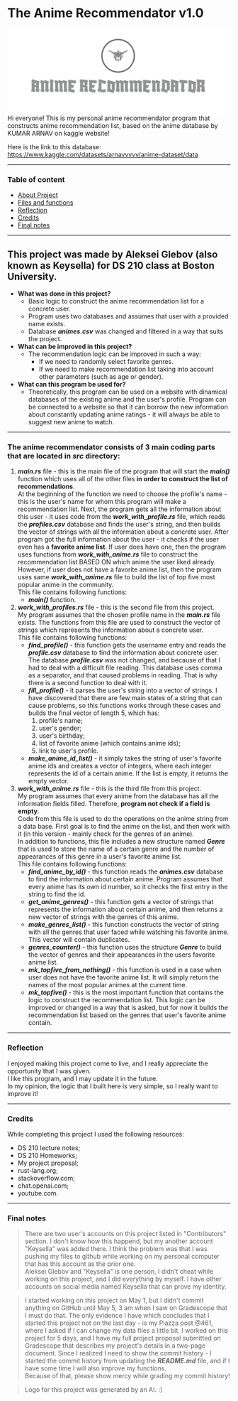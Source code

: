 # **The Anime Recommendator v1.0**
![ANIME RECOMMENDATOR](/img/logo.png)
Hi everyone!
This is my personal anime recommendator program that constructs anime recommendation list, based on the anime database by KUMAR ARNAV on kaggle website!

Here is the link to this database:
https://www.kaggle.com/datasets/arnavvvvv/anime-dataset/data

---
### **Table of content**  

- [About Project](#about)
- [Files and functions](#filesandfunctions)
- [Reflection](#reflection)
- [Credits](#credits)
- [Final notes](#finalnotes)
---
## <a id="about">**This project was made by Aleksei Glebov (also known as Keysella) for DS 210 class at Boston University.**</a>

- **What was done in this project?**  
    - Basic logic to construct the anime recommendation list for a concrete user.
    - Program uses two databases and assumes that user with a provided name exists.
    - Database ***animes.csv*** was changed and filtered in a way that suits the project.
- **What can be improved in this project?**  
    - The recommendation logic can be improved in such a way:  
        - If we need to randomly select favorite genres.
        - If we need to make recommendation list taking into account other parameters (such as age or gender).
- **What can this program be used for?**  
    - Theoretically, this program can be used on a website with dinamical databases of the existing anime and the user's profile. Program can be connected to a website so that it can borrow the new information about constantly updating anime ratings - it will always be able to suggest new anime to watch.

---
### <a id="filesandfunctions">**The anime recommendator consists of 3 main coding parts that are located in *src* directory:**</a>
1. ***main.rs*** file - this is the main file of the program that will start the ***main()*** function which uses all of the other files **in order to construct the list of recommendations**.  
At the beginning of the function we need to choose the profile's name - this is the user's name for whom this program will make a recommendation list. Next, the program gets all the information about this user - it uses code from the ***work_with_profile.rs*** file, which reads the ***profiles.csv*** database and finds the user's string, and then builds the vector of strings with all the information about a concrete user. After program got the full information about the user - it checks if the user even has a **favorite anime list**. If user does have one, then the program uses functions from ***work_with_anime.rs*** file to construct the recommendation list BASED ON which anime the user liked already. However, if user does not have a favorite anime list, then the program uses same ***work_with_anime.rs*** file to build the list of top five most popular anime in the community.  
This file contains following functions:  
    - ***main()*** function.  
2. ***work_with_profiles.rs*** file - this is the second file from this project.  
My program assumes that the chosen profile name in the ***main.rs*** file exists. The functions from this file are used to construct the vector of strings which represents the information about a concrete user.  
This file contains following functions:  
    - ***find_profile()*** - this function gets the username entry and reads the ***profile.csv*** database to find the information about concrete user. The database ***profile.csv*** was not changed, and because of that I had to deal with a difficult file reading. This database uses comma as a separator, and that caused problems in reading. That is why there is a second function to deal with it.
    - ***fill_profile()*** - it parses the user's string into a vector of strings. I have discovered that there are few main states of a string that can cause problems, so this functions works through these cases and builds the final vector of length 5, which has:  
        1. profile's name;
        2. user's gender;
        3. user's birthday;
        4. list of favorite anime (which contains anime ids);
        5. link to user's profile.
    - ***make_anime_id_list()*** - it simply takes the string of user's favorite anime ids and creates a vector of integers, where each integer represents the id of a certain anime. If the list is empty, it returns the empty vector.
3. ***work_with_anime.rs*** file - this is the third file from this project.  
My program assumes that every anime from the database has all the information fields filled. Therefore, **program not check if a field is empty**.  
Code from this file is used to do the operations on the anime string from a data base. First goal is to find the anime on the list, and then work with it (in this version - mainly check for the genres of an anime).  
In addition to functions, this file includes a new structure named ***Genre*** that is used to store the name of a certain genre and the number of appearances of this genre in a user's favorite anime list.  
This file contains following functions:  
    - ***find_anime_by_id()*** - this function reads the ***animes.csv*** database to find the information about certain anime. Program assumes that every anime has its own id number, so it checks the first entry in the string to find the id.
    - ***get_anime_genres()*** - this function gets a vector of strings that represents the information about certain anime, and then returns a new vector of strings with the genres of this anime.
    - ***make_genres_list()*** - this function constructs the vector of string with all the genres that user faced while watching his favorite anime. This vector will contain duplicates.
    - ***genres_counter()*** - this function uses the structure ***Genre*** to build the vector of genres and their appearances in the users favorite anime list.
    - ***mk_topfive_from_nothing()*** - this function is used in a case when user does not have the favorite anime list. It will simply return the names of the most popular animes at the current time.
    - ***mk_topfive()*** - this is the most important function that contains the logic to construct the recommendation list. This logic can be improved or changed in a way that is asked, but for now it builds the recommendation list based on the genres that user's favorite anime contain.

---
### <a id="reflection">**Reflection**</a>
I enjoyed making this project come to live, and I really appreciate the opportunity that I was given.  
I like this program, and I may update it in the future.  
In my opinion, the logic that I built here is very simple, so I really want to improve it!

---
### <a id="credits">**Credits**</a>
While completing this project I used the following resources:
- DS 210 lecture notes;
- DS 210 Homeworks;
- My project proposal;
- rust-lang.org;
- stackoverflow.com;
- chat.openai.com;
- youtube.com.

---
### <a id="finalnotes">**Final notes**</a>
> There are two user's accounts on this project listed in "Contributors" section. I don't know how this happend, but my another account "Keysella" was added there. I think the problem was that I was pushing my files to github while working on my personal computer that has this account as the prior one.  
Aleksei Glebov and "Keysella" is one person, I didn't cheat while working on this project, and I did everything by myself. I have other accounts on social media named Keysella that can prove my identity.  

> I started working on this project on May 1, but I didn't commit anything on GitHub until May 5, 3 am when I saw on Gradescope that I must do that. The only evidence I have which concludes that I started this project not on the last day - is my Piazza post @461, where I asked if I can change my data files a little bit. I worked on this project for 5 days, and I have my full project proposal submitted on Gradescope that describes my project's details in a two-page document. Since I realized I need to show the commit history - I started the commit history from updating the ***README.md*** file, and if I have some time I will also improve my functions.  
Because of that, please show mercy while grading my commit history!  

> Logo for this project was generated by an AI. :)
